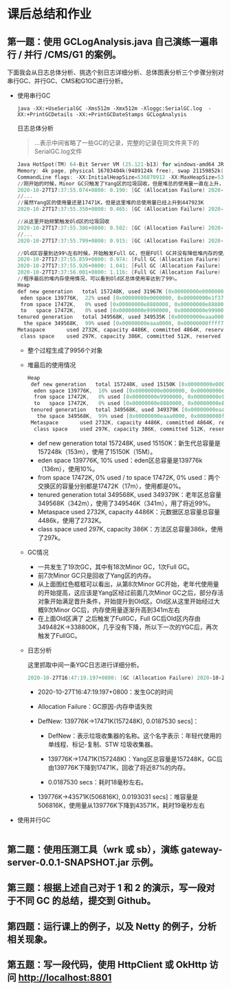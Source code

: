 # 课后总结和作业

## 第一题：使用 GCLogAnalysis.java 自己演练一遍串行 / 并行 /CMS/G1 的案例。

下面我会从日志总体分析、挑选个别日志详细分析、总体图表分析三个步骤分别对串行GC、并行GC、CMS和G1GC进行分析。

- 使用串行GC

  ```cm
  java -XX:+UseSerialGC -Xms512m -Xmx512m -Xloggc:SerialGC.log  -XX:+PrintGCDetails -XX:+PrintGCDateStamps GCLogAnalysis
  ```

  日志总体分析

  > ...表示中间省略了一些GC的记录，完整的记录在同文件夹下的SerialGC.log文件

   ```powershell
  Java HotSpot(TM) 64-Bit Server VM (25.121-b13) for windows-amd64 JRE (1.8.0_121-b13), built on Dec 12 2016 18:21:36 by "java_re" with MS VC++ 10.0 (VS2010)
  Memory: 4k page, physical 16703404k(9489124k free), swap 21159852k(10506880k free)
  CommandLine flags: -XX:InitialHeapSize=536870912 -XX:MaxHeapSize=536870912 -XX:+PrintGC -XX:+PrintGCDateStamps -XX:+PrintGCDetails -XX:+PrintGCTimeStamps -XX:+UseCompressedClassPointers -XX:+UseCompressedOops -XX:-UseLargePagesIndividualAllocation -XX:+UseSerialGC 
  //刚开始的时候，Minor GC只触发了Yang区的垃圾回收，但是堆总的使用量一直在上升，说明Old区不断有对象晋升上来。
  2020-10-27T17:37:55.074+0800: 0.190: [GC (Allocation Failure) 2020-10-27T17:37:55.075+0800: 0.190: [DefNew: 139776K->17472K(157248K), 0.0193327 secs] 139776K->48948K(506816K), 0.0195036 secs] [Times: user=0.00 sys=0.03, real=0.02 secs] 
  //...
  //虽然Yang区的使用量还是17471K，但是这里堆的总使用量已经上升到447923K
  2020-10-27T17:37:55.350+0800: 0.465: [GC (Allocation Failure) 2020-10-27T17:37:55.350+0800: 0.465: [DefNew: 157247K->17471K(157248K), 0.0184998 secs] 447923K->351608K(506816K), 0.0186183 secs] [Times: user=0.01 sys=0.00, real=0.02 secs] 
  
  //从这里开始频繁触发Old区的垃圾回收
  2020-10-27T17:37:55.386+0800: 0.502: [GC (Allocation Failure) 2020-10-27T17:37:55.386+0800: 0.502: [DefNew: 157247K->157247K(157248K), 0.0000225 secs]2020-10-27T17:37:55.386+0800: 0.502: [Tenured: 334137K->267976K(349568K), 0.0356503 secs] 491384K->267976K(506816K), [Metaspace: 2725K->2725K(1056768K)], 0.0357939 secs] [Times: user=0.05 sys=0.00, real=0.04 secs] 
  //...
  2020-10-27T17:37:55.799+0800: 0.915: [GC (Allocation Failure) 2020-10-27T17:37:55.799+0800: 0.915: [DefNew: 139776K->139776K(157248K), 0.0000246 secs]2020-10-27T17:37:55.799+0800: 0.915: [Tenured: 348968K->349510K(349568K), 0.0416643 secs] 488744K->358262K(506816K), [Metaspace: 2725K->2725K(1056768K)], 0.0418038 secs] [Times: user=0.03 sys=0.00, real=0.04 secs] 
  
  //Old区容量到达99%左右时候，开始触发Full GC，但是FUll GC并没有降低堆内存的使用量，因此连续发生了3次的Full GC，此时系统可以说已经出问题了。
  2020-10-27T17:37:55.859+0800: 0.974: [Full GC (Allocation Failure) 2020-10-27T17:37:55.859+0800: 0.974: [Tenured: 349510K->349563K(349568K), 0.0478513 secs] 506157K->365242K(506816K), [Metaspace: 2725K->2725K(1056768K)], 0.0479489 secs] [Times: user=0.06 sys=0.00, real=0.05 secs] 
  2020-10-27T17:37:55.926+0800: 1.041: [Full GC (Allocation Failure) 2020-10-27T17:37:55.926+0800: 1.041: [Tenured: 349563K->349317K(349568K), 0.0560678 secs] 506543K->353154K(506816K), [Metaspace: 2725K->2725K(1056768K)], 0.0561680 secs] [Times: user=0.05 sys=0.00, real=0.06 secs] 
  2020-10-27T17:37:56.001+0800: 1.116: [Full GC (Allocation Failure) 2020-10-27T17:37:56.001+0800: 1.116: [Tenured: 349461K->349535K(349568K), 0.0353033 secs] 506604K->375631K(506816K), [Metaspace: 2725K->2725K(1056768K)], 0.0354059 secs] [Times: user=0.03 sys=0.00, real=0.04 secs] 
  //程序最后的堆内存使用情况，可以看到Old区总体使用率达到了99%。
  Heap
   def new generation   total 157248K, used 31967K [0x00000000e0000000, 0x00000000eaaa0000, 0x00000000eaaa0000)
    eden space 139776K,  22% used [0x00000000e0000000, 0x00000000e1f37d40, 0x00000000e8880000)
    from space 17472K,   0% used [0x00000000e8880000, 0x00000000e8880000, 0x00000000e9990000)
    to   space 17472K,   0% used [0x00000000e9990000, 0x00000000e9990000, 0x00000000eaaa0000)
   tenured generation   total 349568K, used 349535K [0x00000000eaaa0000, 0x0000000100000000, 0x0000000100000000)
     the space 349568K,  99% used [0x00000000eaaa0000, 0x00000000ffff7d30, 0x00000000ffff7e00, 0x0000000100000000)
   Metaspace       used 2732K, capacity 4486K, committed 4864K, reserved 1056768K
    class space    used 297K, capacity 386K, committed 512K, reserved 1048576K
   ```

  - 整个过程生成了9956个对象

  - 堆最后的使用情况

    ```powershell
    Heap
     def new generation   total 157248K, used 15150K [0x00000000e0000000, 0x00000000eaaa0000, 0x00000000eaaa0000)
      eden space 139776K,  10% used [0x00000000e0000000, 0x00000000e0ecbbe8, 0x00000000e8880000)
      from space 17472K,   0% used [0x00000000e9990000, 0x00000000e9990000, 0x00000000eaaa0000)
      to   space 17472K,   0% used [0x00000000e8880000, 0x00000000e8880000, 0x00000000e9990000)
     tenured generation   total 349568K, used 349379K [0x00000000eaaa0000, 0x0000000100000000, 0x0000000100000000)
       the space 349568K,  99% used [0x00000000eaaa0000, 0x00000000fffd0c28, 0x00000000fffd0e00, 0x0000000100000000)
     Metaspace       used 2732K, capacity 4486K, committed 4864K, reserved 1056768K
      class space    used 297K, capacity 386K, committed 512K, reserved 1048576K
    ```

    - def new generation   total 157248K, used 15150K：新生代总容量是157248k（153m），使用了15150K（15M）。
    - eden space 139776K,  10% used：eden区总容量是139776k（136m），使用10%。
    - from space 17472K,   0% used / to   space 17472K,   0% used：两个交换区的容量分别都是17472K（17m），使用都是0%。
    - tenured generation   total 349568K, used 349379K：老年区总容量349568K（342m），使用了349546K（341m），用了将近99%。
    - Metaspace       used 2732K, capacity 4486K：元数据区总容量总容量4486k，使用了2732K。
    -  class space    used 297K, capacity 386K：方法区总容量386k，使用了297k。

  - GC情况

    - 一共发生了19次GC，其中有18次Minor GC，1次Full GC。
    - 前7次Minor GC只是回收了Yang区的内存。
    - 从上面图红色框框可以看出，从第8次Minor GC开始，老年代使用量的开始提高，这应该是Yang区经过前面几次Minor GC之后，部分存活对象开始满足晋升条件，开始提升到Old区。Old区从这里开始经过大概9次Minor GC后，内存使用量逐渐升高到341m左右
    - 在上面Old区满了 之后触发了FullGC，Full GC后Old区内存由 349482K->338800K，几乎没有下降，所以下一次的YGC后，再次触发了FullGC。

  - 日志分析

    这里抓取中间一条YGC日志进行详细分析。

    ```powershell
    2020-10-27T16:47:19.197+0800: [GC (Allocation Failure) 2020-10-27T16:47:19.197+0800: [DefNew: 139776K->17471K(157248K), 0.0187530 secs] 139776K->43571K(506816K), 0.0193031 secs] [Times: user=0.03 sys=0.00, real=0.02 secs]
    ```

    - 2020-10-27T16:47:19.197+0800：发生GC的时间

    - Allocation Failure：GC原因-内存申请失败

    - DefNew: 139776K->17471K(157248K), 0.0187530 secs]：

      - DefNew：表示垃圾收集器的名称。这个名字表示：年轻代使用的单线程、标记-复制、STW 垃圾收集器。

      - 139776K->17471K(157248K)：Yang区总容量是157248K，GC后由139776K下降到17471K，回收了将近87%的内存。
      -  0.0187530 secs：耗时18毫秒左右。

    - 139776K->43571K(506816K), 0.0193031 secs]：堆容量是506816K，使用量从139776K下降到43571K，耗时19毫秒左右

- 使用并行GC

  ```powershell
  
  ```

  

## 第二题：使用压测工具（wrk 或 sb），演练 gateway-server-0.0.1-SNAPSHOT.jar 示例。

## 第三题：根据上述自己对于 1 和 2 的演示，写一段对于不同 GC 的总结，提交到 Github。

## 第四题：运行课上的例子，以及 Netty 的例子，分析相关现象。

## 第五题：写一段代码，使用 HttpClient 或 OkHttp 访问 [http://localhost:8801 ](http://localhost:8801/)